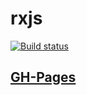 # rxjs

[![Build status](https://ci.appveyor.com/api/projects/status/3jsbenm5kw7bqjsu/branch/master?svg=true)](https://ci.appveyor.com/project/Dzuba110729/ahj-rxjs)

## [GH-Pages](https://Dzuba110729.github.io/ahj-rxjs/)
